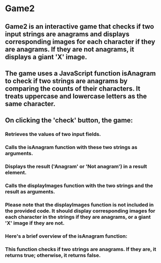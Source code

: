 # Game2

## Game2 is an interactive game that checks if two input strings are anagrams and displays corresponding images for each character if they are anagrams. If they are not anagrams, it displays a giant 'X' image.

## The game uses a JavaScript function isAnagram to check if two strings are anagrams by comparing the counts of their characters. It treats uppercase and lowercase letters as the same character.

## On clicking the 'check' button, the game:

### Retrieves the values of two input fields.
### Calls the isAnagram function with these two strings as arguments.
### Displays the result ('Anagram' or 'Not anagram') in a result element.
### Calls the displayImages function with the two strings and the result as arguments.
### Please note that the displayImages function is not included in the provided code. It should display corresponding images for each character in the strings if they are anagrams, or a giant 'X' image if they are not.

### Here's a brief overview of the isAnagram function:

### This function checks if two strings are anagrams. If they are, it returns true; otherwise, it returns false.